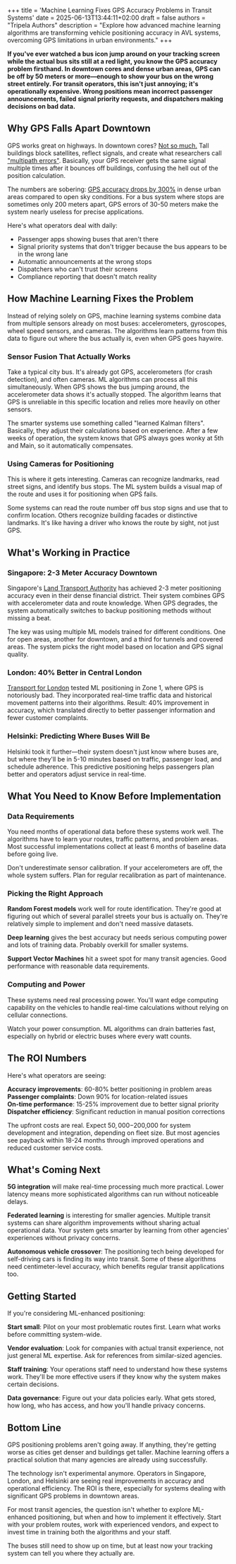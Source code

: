 +++
title = 'Machine Learning Fixes GPS Accuracy Problems in Transit Systems'
date = 2025-06-13T13:44:11+02:00
draft = false
authors = "Tripela Authors"
description = "Explore how advanced machine learning algorithms are transforming vehicle positioning accuracy in AVL systems, overcoming GPS limitations in urban environments."
+++

**If you've ever watched a bus icon jump around on your tracking screen while the actual bus sits still at a red light, you know the GPS accuracy problem firsthand. In downtown cores and dense urban areas, GPS can be off by 50 meters or more—enough to show your bus on the wrong street entirely. For transit operators, this isn't just annoying; it's operationally expensive. Wrong positions mean incorrect passenger announcements, failed signal priority requests, and dispatchers making decisions on bad data.**

## Why GPS Falls Apart Downtown

GPS works great on highways. In downtown cores? [Not so much.](https://blog.tripela.net/blog/2025-05-20-urban-location-data-challenges/) Tall buildings block satellites, reflect signals, and create what researchers call ["multipath errors"](https://www.intechopen.com/chapters/72133). Basically, your GPS receiver gets the same signal multiple times after it bounces off buildings, confusing the hell out of the position calculation.

The numbers are sobering: [GPS accuracy drops by 300%](https://www.mdpi.com/1424-8220/18/4/1149) in dense urban areas compared to open sky conditions. For a bus system where stops are sometimes only 200 meters apart, GPS errors of 30-50 meters make the system nearly useless for precise applications.

Here's what operators deal with daily:
- Passenger apps showing buses that aren't there
- Signal priority systems that don't trigger because the bus appears to be in the wrong lane
- Automatic announcements at the wrong stops
- Dispatchers who can't trust their screens
- Compliance reporting that doesn't match reality

## How Machine Learning Fixes the Problem

Instead of relying solely on GPS, machine learning systems combine data from multiple sensors already on most buses: accelerometers, gyroscopes, wheel speed sensors, and cameras. The algorithms learn patterns from this data to figure out where the bus actually is, even when GPS goes haywire.

### Sensor Fusion That Actually Works

Take a typical city bus. It's already got GPS, accelerometers (for crash detection), and often cameras. ML algorithms can process all this simultaneously. When GPS shows the bus jumping around, the accelerometer data shows it's actually stopped. The algorithm learns that GPS is unreliable in this specific location and relies more heavily on other sensors.

The smarter systems use something called "learned Kalman filters". Basically, they adjust their calculations based on experience. After a few weeks of operation, the system knows that GPS always goes wonky at 5th and Main, so it automatically compensates.

### Using Cameras for Positioning

This is where it gets interesting. Cameras can recognize landmarks, read street signs, and identify bus stops. The ML system builds a visual map of the route and uses it for positioning when GPS fails.

Some systems can read the route number off bus stop signs and use that to confirm location. Others recognize building facades or distinctive landmarks. It's like having a driver who knows the route by sight, not just GPS.

## What's Working in Practice

### Singapore: 2-3 Meter Accuracy Downtown

Singapore's [Land Transport Authority](https://www.smartnation.gov.sg/initiatives/open-data-analytics/) has achieved 2-3 meter positioning accuracy even in their dense financial district. Their system combines GPS with accelerometer data and route knowledge. When GPS degrades, the system automatically switches to backup positioning methods without missing a beat.

The key was using multiple ML models trained for different conditions. One for open areas, another for downtown, and a third for tunnels and covered areas. The system picks the right model based on location and GPS signal quality.

### London: 40% Better in Central London

[Transport for London](https://digital-library.theiet.org/doi/10.1049/iet-its:20070060) tested ML positioning in Zone 1, where GPS is notoriously bad. They incorporated real-time traffic data and historical movement patterns into their algorithms. Result: 40% improvement in accuracy, which translated directly to better passenger information and fewer customer complaints.

### Helsinki: Predicting Where Buses Will Be

Helsinki took it further—their system doesn't just know where buses are, but where they'll be in 5-10 minutes based on traffic, passenger load, and schedule adherence. This predictive positioning helps passengers plan better and operators adjust service in real-time.

## What You Need to Know Before Implementation

### Data Requirements

You need months of operational data before these systems work well. The algorithms have to learn your routes, traffic patterns, and problem areas. Most successful implementations collect at least 6 months of baseline data before going live.

Don't underestimate sensor calibration. If your accelerometers are off, the whole system suffers. Plan for regular recalibration as part of maintenance.

### Picking the Right Approach

**Random Forest models** work well for route identification. They're good at figuring out which of several parallel streets your bus is actually on. They're relatively simple to implement and don't need massive datasets.

**Deep learning** gives the best accuracy but needs serious computing power and lots of training data. Probably overkill for smaller systems.

**Support Vector Machines** hit a sweet spot for many transit agencies. Good performance with reasonable data requirements.

### Computing and Power

These systems need real processing power. You'll want edge computing capability on the vehicles to handle real-time calculations without relying on cellular connections.

Watch your power consumption. ML algorithms can drain batteries fast, especially on hybrid or electric buses where every watt counts.

## The ROI Numbers

Here's what operators are seeing:

**Accuracy improvements**: 60-80% better positioning in problem areas
**Passenger complaints**: Down 90% for location-related issues  
**On-time performance**: 15-25% improvement due to better signal priority
**Dispatcher efficiency**: Significant reduction in manual position corrections

The upfront costs are real. Expect $50,000-$200,000 for system development and integration, depending on fleet size. But most agencies see payback within 18-24 months through improved operations and reduced customer service costs.

## What's Coming Next

**5G integration** will make real-time processing much more practical. Lower latency means more sophisticated algorithms can run without noticeable delays.

**Federated learning** is interesting for smaller agencies. Multiple transit systems can share algorithm improvements without sharing actual operational data. Your system gets smarter by learning from other agencies' experiences without privacy concerns.

**Autonomous vehicle crossover**: The positioning tech being developed for self-driving cars is finding its way into transit. Some of these algorithms need centimeter-level accuracy, which benefits regular transit applications too.

## Getting Started

If you're considering ML-enhanced positioning:

**Start small**: Pilot on your most problematic routes first. Learn what works before committing system-wide.

**Vendor evaluation**: Look for companies with actual transit experience, not just general ML expertise. Ask for references from similar-sized agencies.

**Staff training**: Your operations staff need to understand how these systems work. They'll be more effective users if they know why the system makes certain decisions.

**Data governance**: Figure out your data policies early. What gets stored, how long, who has access, and how you'll handle privacy concerns.

## Bottom Line

GPS positioning problems aren't going away. If anything, they're getting worse as cities get denser and buildings get taller. Machine learning offers a practical solution that many agencies are already using successfully.

The technology isn't experimental anymore. Operators in Singapore, London, and Helsinki are seeing real improvements in accuracy and operational efficiency. The ROI is there, especially for systems dealing with significant GPS problems in downtown areas.

For most transit agencies, the question isn't whether to explore ML-enhanced positioning, but when and how to implement it effectively. Start with your problem routes, work with experienced vendors, and expect to invest time in training both the algorithms and your staff.

The buses still need to show up on time, but at least now your tracking system can tell you where they actually are.
